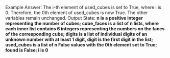 Example Answer:
The i-th element of used_cubes is set to True, where i is 0. Therefore, the 0th element of used_cubes is now True. The other variables remain unchanged. 
Output State: **n is a positive integer representing the number of cubes; cube_faces is a list of n lists, where each inner list contains 6 integers representing the numbers on the faces of the corresponding cube; digits is a list of individual digits of an unknown number with at least 1 digit, digit is the first digit in the list; used_cubes is a list of n False values with the 0th element set to True; found is False; i is 0**